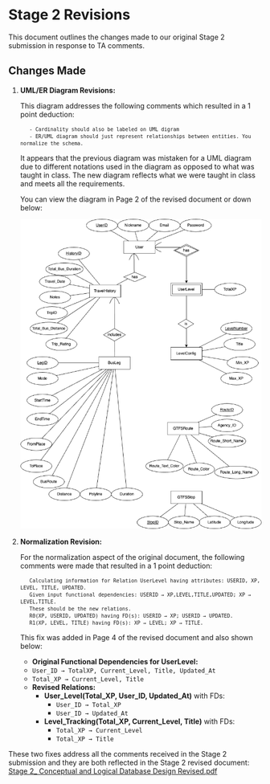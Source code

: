 # Stage 2 Revisions

This document outlines the changes made to our original Stage 2 submission in response to TA comments.

## Changes Made

1. **UML/ER Diagram Revisions:**

   This diagram addresses the following comments which resulted in a 1 point deduction:
   
     <sup>
          
          - Cardinality should also be labeled on UML digram
          - ER/UML diagram should just represent relationships between entities. You normalize the schema.
     </sup>

   It appears that the previous diagram was mistaken for a UML diagram due to different notations used in the diagram as opposed to what was taught in class. The new diagram reflects what we were taught in class and meets all the requirements.

   You can view the diagram in Page 2 of the revised document or down below:
     
     ![Revised ER Diagram](images/er_diagram_revised.png)

2. **Normalization Revision:**

     For the normalization aspect of the original document, the following comments were made that resulted in a 1 point deduction:
   
     <sup>
          
          Calculating information for Relation UserLevel having attributes: USERID, XP, LEVEL, TITLE, UPDATED.
          Given input functional dependencies: USERID → XP,LEVEL,TITLE,UPDATED; XP → LEVEL,TITLE.
          These should be the new relations.
          R0(XP, USERID, UPDATED) having FD(s): USERID → XP; USERID → UPDATED.
          R1(XP, LEVEL, TITLE) having FD(s): XP → LEVEL; XP → TITLE.
     </sup>

     This fix was added in Page 4 of the revised document and also shown below:
   
    - **Original Functional Dependencies for UserLevel:**  
     - `User_ID → TotalXP, Current_Level, Title, Updated_At`  
     - `Total_XP → Current_Level, Title`
   - **Revised Relations:**  
     - **User_Level(Total_XP, User_ID, Updated_At)** with FDs:  
       - `User_ID → Total_XP`  
       - `User_ID → Updated_At`
     - **Level_Tracking(Total_XP, Current_Level, Title)** with FDs:  
       - `Total_XP → Current_Level`  
       - `Total_XP → Title`

These two fixes address all the comments received in the Stage 2 submission and they are both reflected in the Stage 2 revised document: [Stage 2_ Conceptual and Logical Database Design Revised.pdf](https://github.com/cs411-alawini/sp25-cs411-team099-BigBallers/blob/main/doc/Stage%202_%20Conceptual%20and%20Logical%20Database%20Design%20Revised.pdf)

